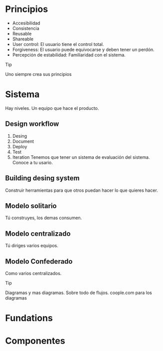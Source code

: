 # Principios
- Accesibilidad
- Consistencia
- Reusable
- Shareable
- User control: El usuario tiene el control total.
- Forgiveness: El usuario puede equivocarse y deben tener un perdón.
- Percepción de estabilidad: Familiaridad con el sistema.

> [!tip]
> Uno siempre crea sus principios

# Sistema
Hay niveles.
Un equipo que hace el producto.
## Design workflow
1. Desing
2. Document
3. Deploy
4. Test
5. Iteration
Tenemos que tener un sistema de evaluación del sistema.
Conoce a tu usario.
## Building desing system
Construir herramientas para que otros puedan hacer lo que quieres hacer.
## Modelo solitario
Tú construyes, los demas consumen.
## Modelo centralizado
Tú diriges varios equipos.
## Modelo Confederado
Como varios centralizados.

> [!tip]
> Diagramas y mas diagramas. Sobre todo de flujos. coople.com para los diagramas
# Fundations
# Componentes
